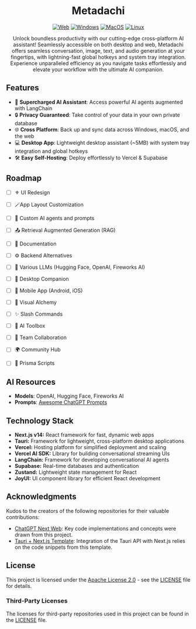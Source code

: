 <div align="center">
<h1 align="center">Metadachi</h1>

[![Web][Web-image]][web-url]
[![Windows][Windows-image]][download-url]
[![MacOS][MacOS-image]][download-url]
[![Linux][Linux-image]][download-url]

[web-url]: https://app.metadachi.com
[download-url]: https://github.com/Phanturne/metadachi/releases
[Web-image]: https://img.shields.io/badge/Web-PWA-orange?logo=microsoftedge
[Windows-image]: https://img.shields.io/badge/-Windows-blue?logo=windows
[MacOS-image]: https://img.shields.io/badge/-MacOS-black?logo=apple
[Linux-image]: https://img.shields.io/badge/-Linux-333?logo=ubuntu

Unlock boundless productivity with our cutting-edge cross-platform AI assistant! Seamlessly accessible on both desktop and web, Metadachi offers seamless conversation, image, text, and audio generation at your fingertips, with lightning-fast global hotkeys and system tray integration. Experience unparalleled efficiency as you navigate tasks effortlessly and elevate your workflow with the ultimate AI companion.

</div>

## Features
- 🚀 **Supercharged AI Assistant**: Access powerful AI agents augmented with LangChain
- 🔒 **Privacy Guaranteed**: Take control of your data in your own private database
- 🌐 **Cross Platform**: Back up and sync data across Windows, macOS, and the web
- 💻 **Desktop App**: Lightweight desktop assistant (~5MB) with system tray integration and global hotkeys
- 🛠️ **Easy Self-Hosting**: Deploy effortlessly to Vercel & Supabase

## Roadmap
- [ ] ⚜️ UI Redesign
- [ ] 🪄App Layout Customization
- [ ] 🤖 Custom AI agents and prompts
- [ ] 📤 Retrieval Augmented Generation (RAG)
- [ ] 📖 Documentation
- [ ] ⚙️ Backend Alternatives
- [ ] 🤖 Various LLMs (Hugging Face, OpenAI, Fireworks AI)
- [ ] 🐶 Desktop Companion
- [ ] 📱 Mobile App (Android, iOS)
- [ ] 🎨 Visual Alchemy
- [ ] ✨ Slash Commands
- [ ] 🧰 AI Toolbox
- [ ] 🤝 Team Collaboration
- [ ] 🌍 Community Hub
- [ ] 📁 Prisma Scripts


## AI Resources
* **Models**: OpenAI, Hugging Face, Fireworks AI
* **Prompts**: [Awesome ChatGPT Prompts](https://github.com/f/awesome-chatgpt-prompts)

## Technology Stack
- **Next.js v14:** React framework for fast, dynamic web apps
- **Tauri:** Framework for lightweight, cross-platform desktop applications
- **Vercel:** Hosting platform for simplified deployment and scaling
- **Vercel AI SDK:** Library for building conversational streaming UIs
- **LangChain:** Framework for developing conversational AI agents
- **Supabase:** Real-time databases and authentication
- **Zustand:** Lightweight state management for React
- **JoyUI:** UI component library for efficient React development

## Acknowledgments
Kudos to the creators of the following repositories for their valuable contributions:
- [ChatGPT Next Web](https://github.com/Yidadaa/ChatGPT-Next-Web): Key code implementations and concepts were drawn from this project.
- [Tauri + Next.js Template](https://github.com/kvnxiao/tauri-nextjs-template): Integration of the Tauri API with Next.js relies on the code snippets from this template.

## License
This project is licensed under the [Apache License 2.0](LICENSE) - see the [LICENSE](LICENSE) file for details.

### Third-Party Licenses
The licenses for third-party repositories used in this project can be found in the [LICENSE](LICENSE) file.